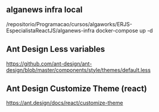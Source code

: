 ## alganews infra local

/repositorio/Programacao/cursos/algaworks/ERJS-EspecialistaReactJS/alganews-infra
docker-compose up -d

## Ant Design Less variables

https://github.com/ant-design/ant-design/blob/master/components/style/themes/default.less

## Ant Design Customize Theme (react)

https://ant.design/docs/react/customize-theme
